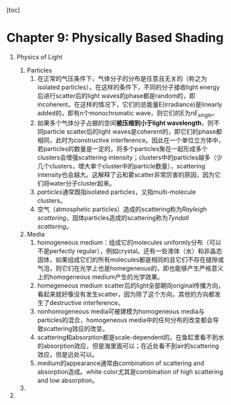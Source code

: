 [toc]

# Chapter 9: Physically Based Shading
1. Physics of Light
   
   1. Particles
      1. 在正常的气压条件下，气体分子的分布是任意且无关的（称之为isolated particles）。在这样的条件下，不同的分子接收light energy后进行scatter后的light waves的phase都是random的，即incoherent。在这样的情况下，它们的总能量E(irradiance)是linearly added的，即有n个monochromatic wave，则它们的E为$nE_{single}$。
      2. 如果多个气体分子占据的空间**被压缩到小于light wavelength**，则不同particle scatter后的light waves是coherent的，即它们的phase都相同，此时为constructive interference。因此在一个单位立方体中，若particles的数量是一定的，将多个particles聚在一起形成多个clusters会增强scattering intensity；clusters中的particles越多（少几个clusters，增大单个cluster中的particle数量），scattering intensity也会越大。这解释了云和雾scatter非常厉害的原因，因为它们将water分子cluster起来。
      3. *particles*通常既指isolated particles，又指multi-molecule clusters。
      4. 空气（atmosphetic particles）造成的scattering称为*Rayleigh scattering*，固体particles造成的scattering称为*Tyndall scattering*。
   2. Media
      1. homogeneous medium：组成它的molecules uniformly分布（可以不是perfectly regular），例如crystal。还有一些液体（水）和非晶态固体，如果组成它们的所有molecules都是相同的且它们不存在缝隙或气泡，则它们在光学上也是homegeneous的，即也能够产生严格意义上的homogeneous medium产生的光学效果。
      2. homegeneous medium scatter后的light全部朝向original传播方向，看起来就好像没有发生scatter，因为除了这个方向，其他的方向都发生了destructive interference。
      3. nonhomogeneous media可被建模为homogeneous media与particles的混合，homogeneous media中的任何分布的改变都会导致scattering效应的改变。
      4. scattering和absorption都是scale-dependent的，在鱼缸里看不到水的absorption效应，但是海里面可以；在近处看不到air的scattering效应，但是远处可以。
      5. medium的appearance通常由combination of scattering and absorption造成。white color尤其是combination of high scattering and low absorption。
   3. 
2. 